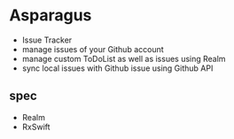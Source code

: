 # Asparagus
- Issue Tracker
- manage issues of your Github account
- manage custom ToDoList as well as issues using Realm
- sync local issues with Github issue using Github API

## spec
- Realm
- RxSwift
